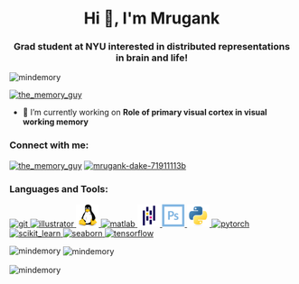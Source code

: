 <h1 align="center">Hi 👋, I'm Mrugank</h1>
<h3 align="center">Grad student at NYU interested in distributed representations in brain and life!</h3>

<p align="left"> <img src="https://komarev.com/ghpvc/?username=mindemory&label=Profile%20views&color=0e75b6&style=flat" alt="mindemory" /> </p>

<p align="left"> <a href="https://twitter.com/the_memory_guy" target="blank"><img src="https://img.shields.io/twitter/follow/the_memory_guy?logo=twitter&style=for-the-badge" alt="the_memory_guy" /></a> </p>

- 🔭 I’m currently working on **Role of primary visual cortex in visual working memory**

<h3 align="left">Connect with me:</h3>
<p align="left">
<a href="https://twitter.com/the_memory_guy" target="blank"><img align="center" src="https://raw.githubusercontent.com/rahuldkjain/github-profile-readme-generator/master/src/images/icons/Social/twitter.svg" alt="the_memory_guy" height="30" width="40" /></a>
<a href="https://linkedin.com/in/mrugank-dake-71911113b" target="blank"><img align="center" src="https://raw.githubusercontent.com/rahuldkjain/github-profile-readme-generator/master/src/images/icons/Social/linked-in-alt.svg" alt="mrugank-dake-71911113b" height="30" width="40" /></a>
</p>

<h3 align="left">Languages and Tools:</h3>
<p align="left"> <a href="https://git-scm.com/" target="_blank" rel="noreferrer"> <img src="https://www.vectorlogo.zone/logos/git-scm/git-scm-icon.svg" alt="git" width="40" height="40"/> </a> <a href="https://www.adobe.com/in/products/illustrator.html" target="_blank" rel="noreferrer"> <img src="https://www.vectorlogo.zone/logos/adobe_illustrator/adobe_illustrator-icon.svg" alt="illustrator" width="40" height="40"/> </a> <a href="https://www.linux.org/" target="_blank" rel="noreferrer"> <img src="https://raw.githubusercontent.com/devicons/devicon/master/icons/linux/linux-original.svg" alt="linux" width="40" height="40"/> </a> <a href="https://www.mathworks.com/" target="_blank" rel="noreferrer"> <img src="https://upload.wikimedia.org/wikipedia/commons/2/21/Matlab_Logo.png" alt="matlab" width="40" height="40"/> </a> <a href="https://pandas.pydata.org/" target="_blank" rel="noreferrer"> <img src="https://raw.githubusercontent.com/devicons/devicon/2ae2a900d2f041da66e950e4d48052658d850630/icons/pandas/pandas-original.svg" alt="pandas" width="40" height="40"/> </a> <a href="https://www.photoshop.com/en" target="_blank" rel="noreferrer"> <img src="https://raw.githubusercontent.com/devicons/devicon/master/icons/photoshop/photoshop-line.svg" alt="photoshop" width="40" height="40"/> </a> <a href="https://www.python.org" target="_blank" rel="noreferrer"> <img src="https://raw.githubusercontent.com/devicons/devicon/master/icons/python/python-original.svg" alt="python" width="40" height="40"/> </a> <a href="https://pytorch.org/" target="_blank" rel="noreferrer"> <img src="https://www.vectorlogo.zone/logos/pytorch/pytorch-icon.svg" alt="pytorch" width="40" height="40"/> </a> <a href="https://scikit-learn.org/" target="_blank" rel="noreferrer"> <img src="https://upload.wikimedia.org/wikipedia/commons/0/05/Scikit_learn_logo_small.svg" alt="scikit_learn" width="40" height="40"/> </a> <a href="https://seaborn.pydata.org/" target="_blank" rel="noreferrer"> <img src="https://seaborn.pydata.org/_images/logo-mark-lightbg.svg" alt="seaborn" width="40" height="40"/> </a> <a href="https://www.tensorflow.org" target="_blank" rel="noreferrer"> <img src="https://www.vectorlogo.zone/logos/tensorflow/tensorflow-icon.svg" alt="tensorflow" width="40" height="40"/> </a> </p>

<p><img align="left" src="https://github-readme-stats.vercel.app/api/top-langs?username=mindemory&show_icons=true&locale=en&layout=compact" alt="mindemory" /></p>

<p>&nbsp;<img align="center" src="https://github-readme-stats.vercel.app/api?username=mindemory&show_icons=true&locale=en" alt="mindemory" /></p>

<p><img align="center" src="https://github-readme-streak-stats.herokuapp.com/?user=mindemory&" alt="mindemory" /></p>
